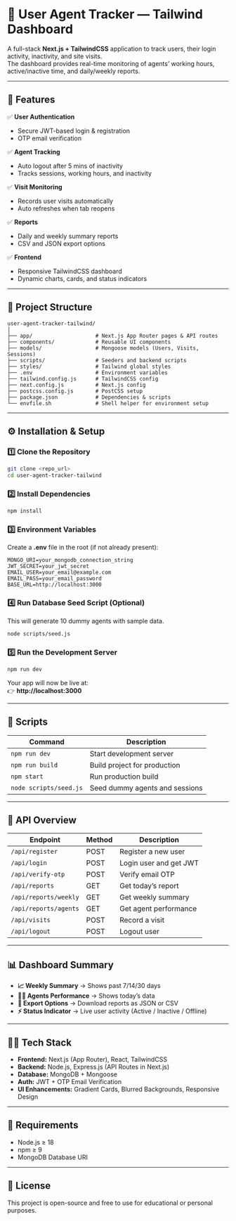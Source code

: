 # 🧭 User Agent Tracker — Tailwind Dashboard

A full-stack **Next.js + TailwindCSS** application to track users, their login activity, inactivity, and site visits.  
The dashboard provides real-time monitoring of agents’ working hours, active/inactive time, and daily/weekly reports.

---

## 🚀 Features

✅ **User Authentication**
- Secure JWT-based login & registration  
- OTP email verification  

✅ **Agent Tracking**
- Auto logout after 5 mins of inactivity  
- Tracks sessions, working hours, and inactivity  

✅ **Visit Monitoring**
- Records user visits automatically  
- Auto refreshes when tab reopens  

✅ **Reports**
- Daily and weekly summary reports  
- CSV and JSON export options  

✅ **Frontend**
- Responsive TailwindCSS dashboard  
- Dynamic charts, cards, and status indicators  

---

## 🧩 Project Structure

```
user-agent-tracker-tailwind/
│
├── app/                    # Next.js App Router pages & API routes
├── components/             # Reusable UI components
├── models/                 # Mongoose models (Users, Visits, Sessions)
├── scripts/                # Seeders and backend scripts
├── styles/                 # Tailwind global styles
├── .env                    # Environment variables
├── tailwind.config.js      # TailwindCSS config
├── next.config.js          # Next.js config
├── postcss.config.js       # PostCSS setup
├── package.json            # Dependencies & scripts
└── envfile.sh              # Shell helper for environment setup
```

---

## ⚙️ Installation & Setup

### 1️⃣ Clone the Repository

```bash
git clone <repo_url>
cd user-agent-tracker-tailwind
```

### 2️⃣ Install Dependencies

```bash
npm install
```

### 3️⃣ Environment Variables

Create a **.env** file in the root (if not already present):

```
MONGO_URI=your_mongodb_connection_string
JWT_SECRET=your_jwt_secret
EMAIL_USER=your_email@example.com
EMAIL_PASS=your_email_password
BASE_URL=http://localhost:3000
```

### 4️⃣ Run Database Seed Script (Optional)

This will generate 10 dummy agents with sample data.

```bash
node scripts/seed.js
```

### 5️⃣ Run the Development Server

```bash
npm run dev
```

Your app will now be live at:  
👉 **http://localhost:3000**

---

## 🧮 Scripts

| Command | Description |
|----------|--------------|
| `npm run dev` | Start development server |
| `npm run build` | Build project for production |
| `npm start` | Run production build |
| `node scripts/seed.js` | Seed dummy agents and sessions |

---

## 🧠 API Overview

| Endpoint | Method | Description |
|-----------|--------|-------------|
| `/api/register` | POST | Register a new user |
| `/api/login` | POST | Login user and get JWT |
| `/api/verify-otp` | POST | Verify email OTP |
| `/api/reports` | GET | Get today’s report |
| `/api/reports/weekly` | GET | Get weekly summary |
| `/api/reports/agents` | GET | Get agent performance |
| `/api/visits` | POST | Record a visit |
| `/api/logout` | POST | Logout user |

---

## 📊 Dashboard Summary

- **📈 Weekly Summary** → Shows past 7/14/30 days  
- **👨‍💼 Agents Performance** → Shows today’s data  
- **📄 Export Options** → Download reports as JSON or CSV  
- **⚡ Status Indicator** → Live user activity (Active / Inactive / Offline)  

---

## 🧑‍💻 Tech Stack

- **Frontend:** Next.js (App Router), React, TailwindCSS  
- **Backend:** Node.js, Express.js (API Routes in Next.js)  
- **Database:** MongoDB + Mongoose  
- **Auth:** JWT + OTP Email Verification  
- **UI Enhancements:** Gradient Cards, Blurred Backgrounds, Responsive Design  

---

## 🧰 Requirements

- Node.js ≥ 18  
- npm ≥ 9  
- MongoDB Database URI  

---

## 🧾 License

This project is open-source and free to use for educational or personal purposes.
